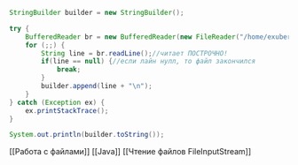 ```java
StringBuilder builder = new StringBuilder();

try {
	BufferedReader br = new BufferedReader(new FileReader("/home/exuberance/Документы/EmptyFile"));
	for (;;) {
		String line = br.readLine();//читает ПОСТРОЧНО!
		if(line == null) {//если лайн нулл, то файл закончился
			break;
		}
		builder.append(line + "\n");
	}
} catch (Exception ex) {
	ex.printStackTrace();
}

System.out.println(builder.toString());
```


[[Работа с файлами]] [[Java]] [[Чтение файлов FileInputStream]] 